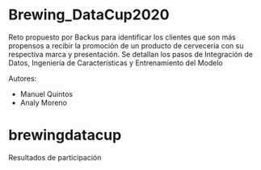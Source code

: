 # Brewing_DataCup2020
Reto propuesto por Backus para identificar los clientes que son más propensos a recibir la promoción de un producto de cervecería con su respectiva marca y presentación. Se detallan los pasos de Integración de Datos, Ingeniería de Características y Entrenamiento del Modelo

Autores:
- Manuel Quintos
- Analy Moreno
# brewingdatacup
Resultados de participación

